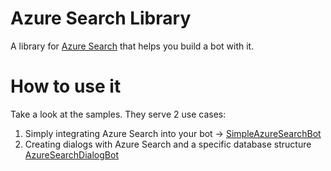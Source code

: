 # Azure Search Library
A library for [Azure Search](https://docs.microsoft.com/en-us/azure/search/) that helps you build a bot with it.

# How to use it
Take a look at the samples. They serve 2 use cases: 
1. Simply integrating Azure Search into your bot -> [SimpleAzureSearchBot](https://github.com/starlord-daniel/AzureSearchLibrary/tree/master/SimpleAzureSearchBot)
2. Creating dialogs with Azure Search and a specific database structure [AzureSearchDialogBot](https://github.com/starlord-daniel/AzureSearchLibrary/tree/master/AzureSearchDialogBot)




